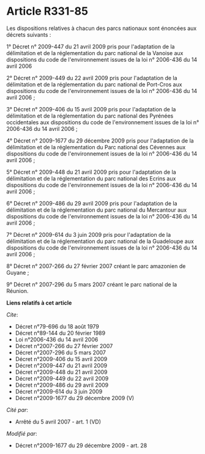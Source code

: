 # Article R331-85

Les dispositions relatives à chacun des parcs nationaux sont énoncées aux décrets suivants : 

1° Décret n° 2009-447 du 21 avril 2009 pris pour l'adaptation de la délimitation et de la réglementation du parc national de
la Vanoise aux dispositions du code de l'environnement issues de la loi n° 2006-436 du 14 avril 2006 

2° Décret n° 2009-449 du 22 avril 2009 pris pour l'adaptation de la délimitation et de la réglementation du parc national de
Port-Cros aux dispositions du code de l'environnement issues de la loi n° 2006-436 du 14 avril 2006 ; 

3° Décret n° 2009-406 du 15 avril 2009 pris pour l'adaptation de la délimitation et de la réglementation du parc national des
Pyrénées occidentales aux dispositions du code de l'environnement issues de la loi n° 2006-436 du 14 avril 2006 ; 

4° Décret n° 2009-1677 du 29 décembre 2009 pris pour l'adaptation de la délimitation et de la réglementation du Parc national
des Cévennes aux dispositions du code de l'environnement issues de la loi n° 2006-436 du 14 avril 2006 ; 

5° Décret n° 2009-448 du 21 avril 2009 pris pour l'adaptation de la délimitation et de la réglementation du parc national des
Ecrins aux dispositions du code de l'environnement issues de la loi n° 2006-436 du 14 avril 2006 ; 

6° Décret n° 2009-486 du 29 avril 2009 pris pour l'adaptation de la délimitation et de la réglementation du parc national du
Mercantour aux dispositions du code de l'environnement issues de la loi n° 2006-436 du 14 avril 2006 ; 

7° Décret n° 2009-614 du 3 juin 2009 pris pour l'adaptation de la délimitation et de la réglementation du parc national de la
Guadeloupe aux dispositions du code de l'environnement issues de la loi n° 2006-436 du 14 avril 2006 ; 

8° Décret n° 2007-266 du 27 février 2007 créant le parc amazonien de Guyane ; 

9° Décret n° 2007-296 du 5 mars 2007 créant le parc national de la Réunion.

**Liens relatifs à cet article**

_Cite_:

  - Décret n°79-696 du 18 août 1979
  - Décret n°89-144 du 20 février 1989
  - Loi n°2006-436 du 14 avril 2006
  - Décret n°2007-266 du 27 février 2007
  - Décret n°2007-296 du 5 mars 2007
  - Décret n°2009-406 du 15 avril 2009
  - Décret n°2009-447 du 21 avril 2009
  - Décret n°2009-448 du 21 avril 2009
  - Décret n°2009-449 du 22 avril 2009
  - Décret n°2009-486 du 29 avril 2009
  - Décret n°2009-614 du 3 juin 2009
  - Décret n°2009-1677 du 29 décembre 2009 (V)

_Cité par_:

  - Arrêté du 5 avril 2007 - art. 1 (VD)

_Modifié par_:

  - Décret n°2009-1677 du 29 décembre 2009 - art. 28
